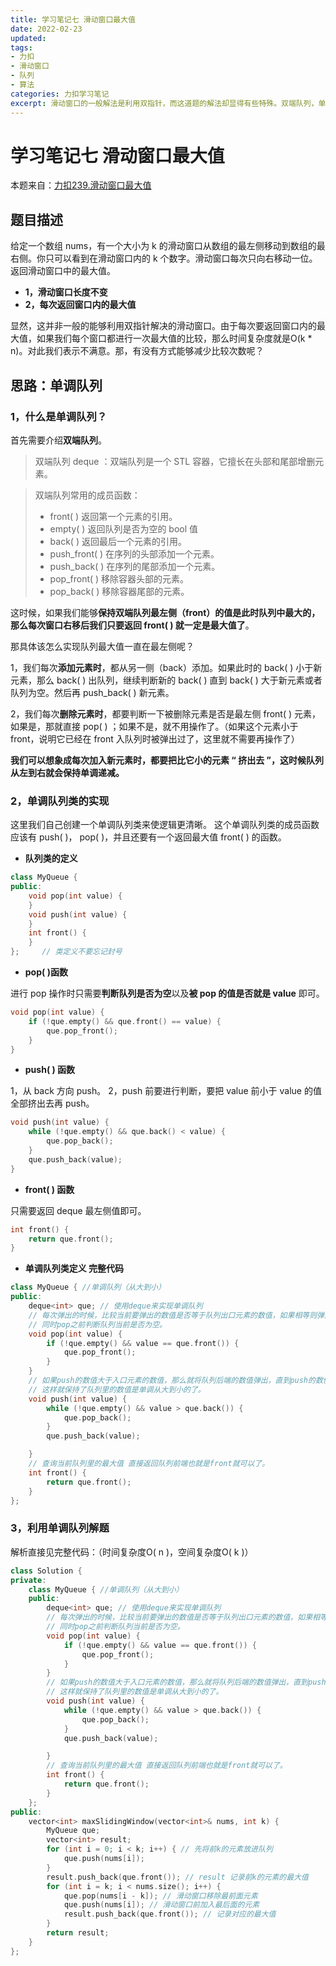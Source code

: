 ```yaml
---
title: 学习笔记七 滑动窗口最大值
date: 2022-02-23
updated:
tags: 
- 力扣
- 滑动窗口
- 队列
- 算法
categories: 力扣学习笔记
excerpt: 滑动窗口的一般解法是利用双指针，而这道题的解法却显得有些特殊。双端队列，单调队列是这道题的关键。
---
```




# 学习笔记七 滑动窗口最大值

本题来自：[力扣239.滑动窗口最大值](https://leetcode-cn.com/problems/sliding-window-maximum/)

## 题目描述
给定一个数组 nums，有一个大小为 k 的滑动窗口从数组的最左侧移动到数组的最右侧。你只可以看到在滑动窗口内的 k 个数字。滑动窗口每次只向右移动一位。返回滑动窗口中的最大值。
- **1，滑动窗口长度不变**
- **2，每次返回窗口内的最大值**

显然，这并非一般的能够利用双指针解决的滑动窗口。由于每次要返回窗口内的最大值，如果我们每个窗口都进行一次最大值的比较，那么时间复杂度就是O(k * n)。对此我们表示不满意。那，有没有方式能够减少比较次数呢？



## 思路：单调队列

### 1，什么是单调队列？
首先需要介绍**双端队列**。

> 双端队列 deque ：双端队列是一个 STL 容器，它擅长在头部和尾部增删元素。

> 双端队列常用的成员函数：
> - front( ) 	  返回第一个元素的引用。
> - empty( )     返回队列是否为空的 bool 值
> - back( )        返回最后一个元素的引用。
> - push_front( ) 	  在序列的头部添加一个元素。
> - push_back( ) 	在序列的尾部添加一个元素。
> - pop_front( ) 	 移除容器头部的元素。
> - pop_back( )          移除容器尾部的元素。

这时候，如果我们能够**保持双端队列最左侧（front）的值是此时队列中最大的，那么每次窗口右移后我们只要返回 front( ) 就一定是最大值了**。

那具体该怎么实现队列最大值一直在最左侧呢？

1，我们每次**添加元素时**，都从另一侧（back）添加。如果此时的 back( ) 小于新元素，那么 back( ) 出队列，继续判断新的 back( ) 直到 back( ) 大于新元素或者队列为空。然后再 push_back( ) 新元素。

2，我们每次**删除元素时**，都要判断一下被删除元素是否是最左侧 front( ) 元素，如果是，那就直接 pop( ) ；如果不是，就不用操作了。（如果这个元素小于 front，说明它已经在 front 入队列时被弹出过了，这里就不需要再操作了）

**我们可以想象成每次加入新元素时，都要把比它小的元素 “ 挤出去 ”，这时候队列从左到右就会保持单调递减。**



### 2，单调队列类的实现
这里我们自己创建一个单调队列类来使逻辑更清晰。
这个单调队列类的成员函数应该有 push( )， pop( )，并且还要有一个返回最大值 front( ) 的函数。

- **队列类的定义**
```C++
class MyQueue {
public:
    void pop(int value) {
    }
    void push(int value) {
    }
    int front() {
    }
};     // 类定义不要忘记封号
```
- **pop( )函数**

进行 pop 操作时只需要**判断队列是否为空**以及**被 pop 的值是否就是 value** 即可。
```C++
void pop(int value) {
	if (!que.empty() && que.front() == value) {
		que.pop_front();
	}
}
```
- **push( ) 函数**

1，从 back 方向 push。
2，push 前要进行判断，要把 value 前小于 value 的值全部挤出去再 push。
```C++
void push(int value) {
	while (!que.empty() && que.back() < value) {
		que.pop_back();
	}
	que.push_back(value);
}
```
- **front( ) 函数**

只需要返回 deque 最左侧值即可。
```C++
int front() {
	return que.front();
}
```
- **单调队列类定义 完整代码**
```C++
class MyQueue { //单调队列（从大到小）
public:
    deque<int> que; // 使用deque来实现单调队列
    // 每次弹出的时候，比较当前要弹出的数值是否等于队列出口元素的数值，如果相等则弹出。
    // 同时pop之前判断队列当前是否为空。
    void pop(int value) {
        if (!que.empty() && value == que.front()) {
            que.pop_front();
        }
    }
    // 如果push的数值大于入口元素的数值，那么就将队列后端的数值弹出，直到push的数值小于等于队列入口元素的数值为止。
    // 这样就保持了队列里的数值是单调从大到小的了。
    void push(int value) {
        while (!que.empty() && value > que.back()) {
            que.pop_back();
        }
        que.push_back(value);

    }
    // 查询当前队列里的最大值 直接返回队列前端也就是front就可以了。
    int front() {
        return que.front();
    }
};
```

### 3，利用单调队列解题
解析直接见完整代码：（时间复杂度O( n )，空间复杂度O( k )）
```C++
class Solution {
private:
    class MyQueue { //单调队列（从大到小）
    public:
        deque<int> que; // 使用deque来实现单调队列
        // 每次弹出的时候，比较当前要弹出的数值是否等于队列出口元素的数值，如果相等则弹出。
        // 同时pop之前判断队列当前是否为空。
        void pop(int value) {
            if (!que.empty() && value == que.front()) {
                que.pop_front();
            }
        }
        // 如果push的数值大于入口元素的数值，那么就将队列后端的数值弹出，直到push的数值小于等于队列入口元素的数值为止。
        // 这样就保持了队列里的数值是单调从大到小的了。
        void push(int value) {
            while (!que.empty() && value > que.back()) {
                que.pop_back();
            }
            que.push_back(value);

        }
        // 查询当前队列里的最大值 直接返回队列前端也就是front就可以了。
        int front() {
            return que.front();
        }
    };
public:
    vector<int> maxSlidingWindow(vector<int>& nums, int k) {
        MyQueue que;
        vector<int> result;
        for (int i = 0; i < k; i++) { // 先将前k的元素放进队列
            que.push(nums[i]);
        }
        result.push_back(que.front()); // result 记录前k的元素的最大值
        for (int i = k; i < nums.size(); i++) {
            que.pop(nums[i - k]); // 滑动窗口移除最前面元素
            que.push(nums[i]); // 滑动窗口前加入最后面的元素
            result.push_back(que.front()); // 记录对应的最大值
        }
        return result;
    }
};
```